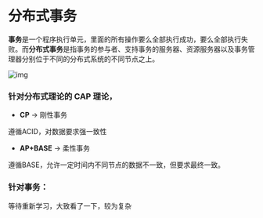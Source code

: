 # 分布式事务

**事务**是一个程序执行单元，里面的所有操作要么全部执行成功，要么全部执行失败。而**分布式事务**是指事务的参与者、支持事务的服务器、资源服务器以及事务管理器分别位于不同的分布式系统的不同节点之上。

![img](https://s2.loli.net/2023/12/04/ILUP6ce5VFkSOQN.png)

### 针对分布式理论的 CAP 理论，

- **CP** -> 刚性事务

遵循ACID，对数据要求强一致性

- **AP+BASE** -> 柔性事务

遵循BASE，允许一定时间内不同节点的数据不一致，但要求最终一致。

### 针对事务：

等待重新学习，大致看了一下，较为复杂



### 
